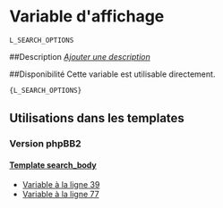 # Variable d'affichage
```
L_SEARCH_OPTIONS
```


##Description
[*Ajouter une description*](https://fa-tvars.appspot.com/var/L_SEARCH_OPTIONS)

##Disponibilité
Cette variable est utilisable directement.

```html
{L_SEARCH_OPTIONS}
```

## Utilisations dans les templates

### Version phpBB2

#### [Template search_body](subsilver/search_body.md#readme)
* [Variable &agrave; la ligne 39](../subsilver/search_body.tpl#L39)
* [Variable &agrave; la ligne 77](../subsilver/search_body.tpl#L77)